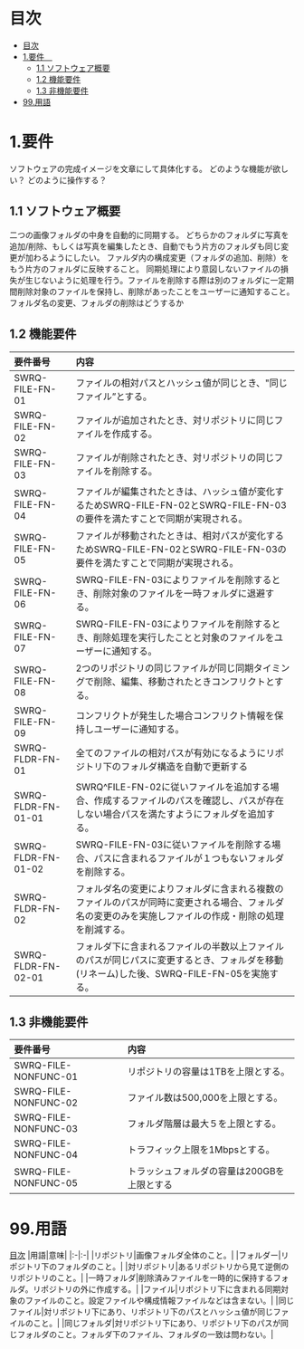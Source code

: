 <!-- 目次 -->
<a id="Index"></a>
# 目次
- [目次](#目次)
- [1.要件　](#1要件)
  - [1.1 ソフトウェア概要 ](#11-ソフトウェア概要-)
  - [1.2 機能要件 ](#12-機能要件-)
  - [1.3 非機能要件 ](#13-非機能要件-)
- [99.用語](#99用語)



# 1.要件　<a id="1要件"></a>
ソフトウェアの完成イメージを文章にして具体化する。
どのような機能が欲しい？
どのように操作する？

## 1.1 ソフトウェア概要 <a id="1-1概要"></a>
二つの画像フォルダの中身を自動的に同期する。
どちらかのフォルダに写真を追加/削除、もしくは写真を編集したとき、自動でもう片方のフォルダも同じ変更が加わるようにしたい。
ファルダ内の構成変更（フォルダの追加、削除）をもう片方のフォルダに反映すること。
同期処理により意図しないファイルの損失が生じないように処理を行う。ファイルを削除する際は別のフォルダに一定期間削除対象のファイルを保持し、削除があったことをユーザーに通知すること。
フォルダ名の変更、フォルダの削除はどうするか

## 1.2 機能要件 <a id="1-2機能要件"></a>

|要件番号|内容|
|:-|:-|
|SWRQ-FILE-FN-01|ファイルの相対パスとハッシュ値が同じとき、"同じファイル”とする。|
|SWRQ-FILE-FN-02|ファイルが追加されたとき、対リポジトリに同じファイルを作成する。|
|SWRQ-FILE-FN-03|ファイルが削除されたとき、対リポジトリの同じファイルを削除する。|
|SWRQ-FILE-FN-04|ファイルが編集されたときは、ハッシュ値が変化するためSWRQ-FILE-FN-02とSWRQ-FILE-FN-03の要件を満たすことで同期が実現される。|
|SWRQ-FILE-FN-05|ファイルが移動されたときは、相対パスが変化するためSWRQ-FILE-FN-02とSWRQ-FILE-FN-03の要件を満たすことで同期が実現される。|
|SWRQ-FILE-FN-06|SWRQ-FILE-FN-03によりファイルを削除するとき、削除対象のファイルを一時フォルダに退避する。|
|SWRQ-FILE-FN-07|SWRQ-FILE-FN-03によりファイルを削除するとき、削除処理を実行したことと対象のファイルをユーザーに通知する。|
|SWRQ-FILE-FN-08|2つのリポジトリの同じファイルが同じ同期タイミングで削除、編集、移動されたときコンフリクトとする。|
|SWRQ-FILE-FN-09|コンフリクトが発生した場合コンフリクト情報を保持しユーザーに通知する。|
|SWRQ-FLDR-FN-01|全てのファイルの相対パスが有効になるようにリポジトリ下のフォルダ構造を自動で更新する|
|SWRQ-FLDR-FN-01-01|SWRQ^FILE-FN-02に従いファイルを追加する場合、作成するファイルのパスを確認し、パスが存在しない場合パスを満たすようにフォルダを追加する。|
|SWRQ-FLDR-FN-01-02|SWRQ-FILE-FN-03に従いファイルを削除する場合、パスに含まれるファイルが１つもないフォルダを削除する。|
|SWRQ-FLDR-FN-02|フォルダ名の変更によりフォルダに含まれる複数のファイルのパスが同時に変更される場合、フォルダ名の変更のみを実施しファイルの作成・削除の処理を削減する。|
|SWRQ-FLDR-FN-02-01|フォルダ下に含まれるファイルの半数以上ファイルのパスが同じパスに変更するとき、フォルダを移動(リネーム)した後、SWRQ-FILE-FN-05を実施する。|

## 1.3 非機能要件 <a id="1-3非機能要件"></a>
|要件番号|内容|
|:-|:-|
|SWRQ-FILE-NONFUNC-01|リポジトリの容量は1TBを上限とする。|
|SWRQ-FILE-NONFUNC-02|ファイル数は500,000を上限とする。|
|SWRQ-FILE-NONFUNC-03|フォルダ階層は最大５を上限とする。|
|SWRQ-FILE-NONFUNC-04|トラフィック上限を1Mbpsとする。|
|SWRQ-FILE-NONFUNC-05|トラッシュフォルダの容量は200GBを上限とする|


# 99.用語

[目次](#Index)
|用語|意味|
|:-|:-|
|リポジトリ|画像フォルダ全体のこと。|
|フォルダー|リポジトリ下のフォルダのこと。|
|対リポジトリ|あるリポジトリから見て逆側のリポジトリのこと。|
|一時フォルダ|削除済みファイルを一時的に保持するフォルダ。リポジトリの外に作成する。|
|ファイル|リポジトリ下に含まれる同期対象のファイルのこと。設定ファイルや構成情報ファイルなどは含まない。|
|同じファイル|対リポジトリ下にあり、リポジトリ下のパスとハッシュ値が同じファイルのこと。|
|同じフォルダ|対リポジトリ下にあり、リポジトリ下のパスが同じフォルダのこと。フォルダ下のファイル、フォルダの一致は問わない。|
